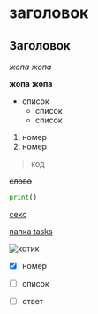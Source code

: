 # заголовок
## Заголовок

_жопа_
*жопа*

__жопа__
**жопа**

- список
  - список
  - список

1. номер
2. номер

> код

~~слово~~

```python
print()
```

[секс](https://github.com/pank-su)

[папка tasks](tasks)

![котик](https://avatars.dzeninfra.ru/get-zen_doc/5194534/pub_60d736e753b1df70c252e972_60d7375e80a7ce60d52319cf/scale_2400)

- [x] номер
- [ ] список
- [ ] ответ



